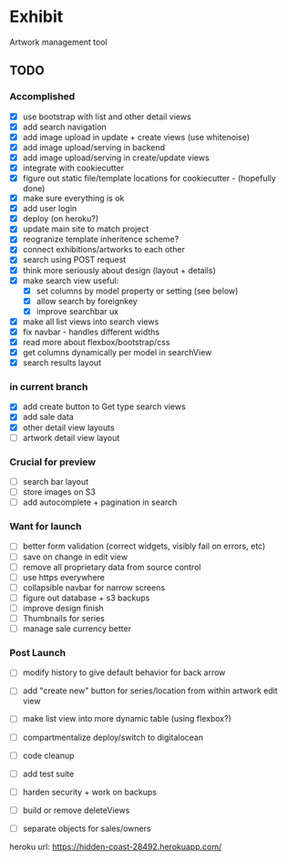 # Exhibit

Artwork management tool

## TODO

### Accomplished

- [X] use bootstrap with list and other detail views
- [X] add search navigation
- [X] add image upload in update + create views (use whitenoise)
- [X] add image upload/serving in backend
- [X] add image upload/serving in create/update views
- [X] integrate with cookiecutter
- [X] figure out static file/template locations for cookiecutter - (hopefully done)
- [X] make sure everything is ok
- [X] add user login
- [X] deploy (on heroku?)
- [X] update main site to match project
- [X] reogranize template inheritence scheme?
- [X] connect exhibitions/artworks to each other
- [X] search using POST request
- [X] think more seriously about design (layout + details)
- [X] make search view useful:
  - [X] set columns by model property or setting (see below)
  - [X] allow search by foreignkey
  - [X] improve searchbar ux
- [X] make all list views into search views
- [X] fix navbar - handles different widths
- [X] read more about flexbox/bootstrap/css
- [X] get columns dynamically per model in searchView
- [X] search results layout

### in current branch

- [X] add create button to Get type search views
- [X] add sale data
- [X] other detail view layouts
- [ ] artwork detail view layout

### Crucial for preview

- [ ] search bar layout
- [ ] store images on S3
- [ ] add autocomplete + pagination in search

### Want for launch

- [ ] better form validation (correct widgets, visibly fail on errors, etc)
- [ ] save on change in edit view
- [ ] remove all proprietary data from source control
- [ ] use https everywhere
- [ ] collapsible navbar for narrow screens
- [ ] figure out database + s3 backups
- [ ] improve design finish
- [ ] Thumbnails for series
- [ ] manage sale currency better

### Post Launch

- [ ] modify history to give default behavior for back arrow
- [ ] add "create new" button for series/location from within artwork edit view
- [ ] make list view into more dynamic table (using flexbox?)
- [ ] compartmentalize deploy/switch to digitalocean
- [ ] code cleanup
- [ ] add test suite
- [ ] harden security + work on backups
- [ ] build or remove deleteViews
- [ ] separate objects for sales/owners


heroku url: <https://hidden-coast-28492.herokuapp.com/>
